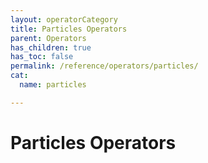 ```yaml
---
layout: operatorCategory
title: Particles Operators
parent: Operators
has_children: true
has_toc: false
permalink: /reference/operators/particles/
cat:
  name: particles

---
```


# Particles Operators
